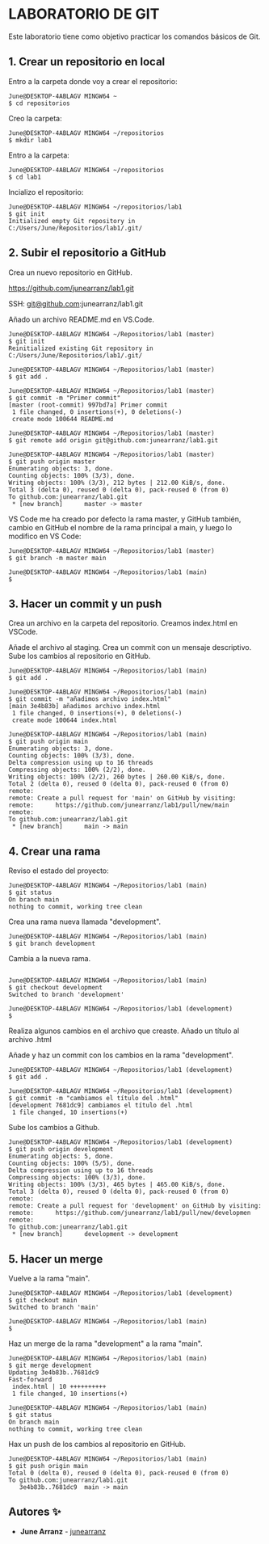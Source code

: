 # LABORATORIO DE GIT

Este laboratorio tiene como objetivo practicar los comandos básicos de Git.

## 1. Crear un repositorio en local

Entro a la carpeta donde voy a crear el repositorio:
```console
June@DESKTOP-4ABLAGV MINGW64 ~
$ cd repositorios
```
Creo la carpeta:
```console
June@DESKTOP-4ABLAGV MINGW64 ~/repositorios
$ mkdir lab1
```
Entro a la carpeta:
```console
June@DESKTOP-4ABLAGV MINGW64 ~/repositorios
$ cd lab1
```
Incializo el repositorio:
```console
June@DESKTOP-4ABLAGV MINGW64 ~/repositorios/lab1
$ git init
Initialized empty Git repository in C:/Users/June/Repositorios/lab1/.git/
```

## 2. Subir el repositorio a GitHub

Crea un nuevo repositorio en GitHub.

https://github.com/junearranz/lab1.git

SSH: git@github.com:junearranz/lab1.git

Añado un archivo README.md en VS.Code.


```console
June@DESKTOP-4ABLAGV MINGW64 ~/Repositorios/lab1 (master)
$ git init
Reinitialized existing Git repository in C:/Users/June/Repositorios/lab1/.git/
```
```console
June@DESKTOP-4ABLAGV MINGW64 ~/Repositorios/lab1 (master)
$ git add .
```
```console
June@DESKTOP-4ABLAGV MINGW64 ~/Repositorios/lab1 (master)
$ git commit -m "Primer commit"
[master (root-commit) 997bd7a] Primer commit
 1 file changed, 0 insertions(+), 0 deletions(-)
 create mode 100644 README.md
```
``` console
June@DESKTOP-4ABLAGV MINGW64 ~/Repositorios/lab1 (master)
$ git remote add origin git@github.com:junearranz/lab1.git
```
```console
June@DESKTOP-4ABLAGV MINGW64 ~/Repositorios/lab1 (master)
$ git push origin master
Enumerating objects: 3, done.
Counting objects: 100% (3/3), done.
Writing objects: 100% (3/3), 212 bytes | 212.00 KiB/s, done.        
Total 3 (delta 0), reused 0 (delta 0), pack-reused 0 (from 0)       
To github.com:junearranz/lab1.git
 * [new branch]      master -> master
 ```
 
 VS Code me ha creado por defecto la rama master, y GitHub también, cambio en GitHub el nombre de la rama 
 principal a main, y luego lo modifico en VS Code:
 
 ``` console
June@DESKTOP-4ABLAGV MINGW64 ~/Repositorios/lab1 (master)
$ git branch -m master main

June@DESKTOP-4ABLAGV MINGW64 ~/Repositorios/lab1 (main)
$
````

## 3. Hacer un commit y un push

Crea un archivo en la carpeta del repositorio. Creamos index.html en VSCode.

Añade el archivo al staging.
Crea un commit con un mensaje descriptivo.
Sube los cambios al repositorio en GitHub.

```console
June@DESKTOP-4ABLAGV MINGW64 ~/Repositorios/lab1 (main)
$ git add .
```
```console
June@DESKTOP-4ABLAGV MINGW64 ~/Repositorios/lab1 (main)
$ git commit -m "añadimos archivo index.html"
[main 3e4b83b] añadimos archivo index.html
 1 file changed, 0 insertions(+), 0 deletions(-)
 create mode 100644 index.html
```
```console
June@DESKTOP-4ABLAGV MINGW64 ~/Repositorios/lab1 (main)
$ git push origin main
Enumerating objects: 3, done.
Counting objects: 100% (3/3), done.
Delta compression using up to 16 threads
Compressing objects: 100% (2/2), done.
Writing objects: 100% (2/2), 260 bytes | 260.00 KiB/s, done.        
Total 2 (delta 0), reused 0 (delta 0), pack-reused 0 (from 0)       
remote: 
remote: Create a pull request for 'main' on GitHub by visiting:     
remote:      https://github.com/junearranz/lab1/pull/new/main       
remote:
To github.com:junearranz/lab1.git
 * [new branch]      main -> main
```

## 4. Crear una rama

Reviso el estado del proyecto:

``` console
June@DESKTOP-4ABLAGV MINGW64 ~/Repositorios/lab1 (main)
$ git status
On branch main
nothing to commit, working tree clean
```
Crea una rama nueva llamada "development".

``` console
June@DESKTOP-4ABLAGV MINGW64 ~/Repositorios/lab1 (main)
$ git branch development
```

Cambia a la nueva rama.
``` console

June@DESKTOP-4ABLAGV MINGW64 ~/Repositorios/lab1 (main)
$ git checkout development
Switched to branch 'development'

June@DESKTOP-4ABLAGV MINGW64 ~/Repositorios/lab1 (development)      
$
```

Realiza algunos cambios en el archivo que creaste. Añado un título al archivo .html

Añade y haz un commit con los cambios en la rama "development".
``` console
June@DESKTOP-4ABLAGV MINGW64 ~/Repositorios/lab1 (development)      
$ git add .

June@DESKTOP-4ABLAGV MINGW64 ~/Repositorios/lab1 (development)      
$ git commit -m "cambiamos el título del .html"
[development 7681dc9] cambiamos el título del .html
 1 file changed, 10 insertions(+)
```
Sube los cambios a Github.
``` console
June@DESKTOP-4ABLAGV MINGW64 ~/Repositorios/lab1 (development)      
$ git push origin development
Enumerating objects: 5, done.
Counting objects: 100% (5/5), done.
Delta compression using up to 16 threads
Compressing objects: 100% (3/3), done.
Writing objects: 100% (3/3), 465 bytes | 465.00 KiB/s, done.        
Total 3 (delta 0), reused 0 (delta 0), pack-reused 0 (from 0)       
remote: 
remote: Create a pull request for 'development' on GitHub by visiting:
remote:      https://github.com/junearranz/lab1/pull/new/developmen 
remote:
To github.com:junearranz/lab1.git
 * [new branch]      development -> development
```

## 5. Hacer un merge

Vuelve a la rama "main".
``` console
June@DESKTOP-4ABLAGV MINGW64 ~/Repositorios/lab1 (development)
$ git checkout main
Switched to branch 'main'

June@DESKTOP-4ABLAGV MINGW64 ~/Repositorios/lab1 (main)
$ 
```

Haz un merge de la rama "development" a la rama "main".
``` console
June@DESKTOP-4ABLAGV MINGW64 ~/Repositorios/lab1 (main)
$ git merge development
Updating 3e4b83b..7681dc9
Fast-forward
 index.html | 10 ++++++++++
 1 file changed, 10 insertions(+)
```
``` console
June@DESKTOP-4ABLAGV MINGW64 ~/Repositorios/lab1 (main)
$ git status
On branch main
nothing to commit, working tree clean
```

Hax un push de los cambios al repositorio en GitHub.
```console
June@DESKTOP-4ABLAGV MINGW64 ~/Repositorios/lab1 (main)
$ git push origin main
Total 0 (delta 0), reused 0 (delta 0), pack-reused 0 (from 0)
To github.com:junearranz/lab1.git
   3e4b83b..7681dc9  main -> main
```


## Autores ✨

* **June Arranz** - [junearranz](https://github.com/junearranz)
